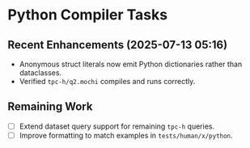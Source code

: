 # Python Compiler Tasks

## Recent Enhancements (2025-07-13 05:16)
- Anonymous struct literals now emit Python dictionaries rather than dataclasses.
- Verified `tpc-h/q2.mochi` compiles and runs correctly.
## Remaining Work
- [ ] Extend dataset query support for remaining `tpc-h` queries.
- [ ] Improve formatting to match examples in `tests/human/x/python`.
